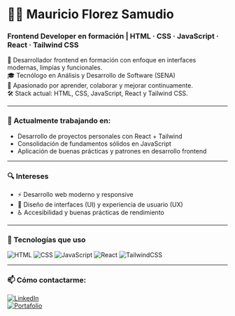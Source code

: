 # 👨‍💻 Mauricio Florez Samudio  
### Frontend Developer en formación | HTML · CSS · JavaScript · React · Tailwind CSS

🎯 Desarrollador frontend en formación con enfoque en interfaces modernas, limpias y funcionales.  
🎓 Tecnólogo en Análisis y Desarrollo de Software (SENA)  
🚀 Apasionado por aprender, colaborar y mejorar continuamente.  
🛠️ Stack actual: HTML, CSS, JavaScript, React y Tailwind CSS.

---

### 🧩 Actualmente trabajando en:
- Desarrollo de proyectos personales con React + Tailwind
- Consolidación de fundamentos sólidos en JavaScript
- Aplicación de buenas prácticas y patrones en desarrollo frontend

---

### 🔍 Intereses
- ⚡ Desarrollo web moderno y responsive  
- 🎨 Diseño de interfaces (UI) y experiencia de usuario (UX)  
- ♿ Accesibilidad y buenas prácticas de rendimiento

---

### 🧰 Tecnologías que uso
![HTML](https://img.shields.io/badge/HTML5-E34F26?style=flat&logo=html5&logoColor=white)
![CSS](https://img.shields.io/badge/CSS3-1572B6?style=flat&logo=css3&logoColor=white)
![JavaScript](https://img.shields.io/badge/JavaScript-F7DF1E?style=flat&logo=javascript&logoColor=black)
![React](https://img.shields.io/badge/React-20232A?style=flat&logo=react&logoColor=61DAFB)
![TailwindCSS](https://img.shields.io/badge/TailwindCSS-38B2AC?style=flat&logo=tailwind-css&logoColor=white)

---

### 📫 Cómo contactarme:
[![LinkedIn](https://img.shields.io/badge/LinkedIn-Mauricio%20Florez%20Samudio-blue?style=flat&logo=linkedin)](https://www.linkedin.com/in/mauricio-florez-samudio/)  
[![Portafolio](https://img.shields.io/badge/Portafolio-Web-%23000000?style=flat&logo=netlify&logoColor=white)](https://mf-portfolio-dev.netlify.app/)
